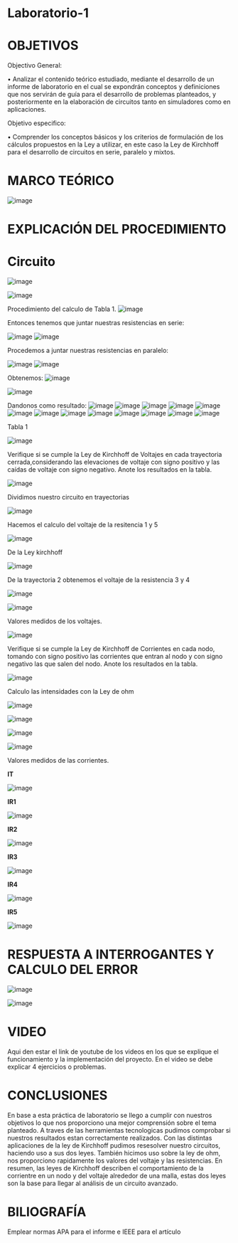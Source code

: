 # Laboratorio-1
# OBJETIVOS
Objectivo General:

•	Analizar el contenido teórico estudiado, mediante el desarrollo de un informe de laboratorio en el cual se expondrán conceptos y definiciones que nos servirán de guía para el desarrollo de problemas planteados, y posteriormente en la elaboración de circuitos tanto en simuladores como en aplicaciones.

Objetivo especifico: 

•	Comprender los conceptos básicos y los criterios de formulación de los cálculos propuestos en la Ley a utilizar, en este caso la Ley de Kirchhoff para el desarrollo de circuitos en serie, paralelo y mixtos.

# MARCO TEÓRICO
![image](https://user-images.githubusercontent.com/84587118/121125350-0aa92a80-c7ec-11eb-9e73-73ceefdf711d.png)


# EXPLICACIÓN DEL PROCEDIMIENTO

# Circuito
![image](https://user-images.githubusercontent.com/84412132/121118229-1cd09c00-c7df-11eb-9c17-0004e4256cd8.png)

![image](https://user-images.githubusercontent.com/84412132/121108130-d07d6000-c7ce-11eb-91e7-2f88df472568.png)


Procedimiento del calculo de Tabla 1.
![image](https://user-images.githubusercontent.com/84412132/121108174-e723b700-c7ce-11eb-9fe8-0906253c82b4.png)

Entonces tenemos que juntar nuestras resistencias en serie:

![image](https://user-images.githubusercontent.com/84412132/121108483-70d38480-c7cf-11eb-8185-a81441c528fa.png)
![image](https://user-images.githubusercontent.com/84412132/121106744-387e7700-c7cc-11eb-9219-b61930f20de8.png)

Procedemos a juntar nuestras resistencias en paralelo:

![image](https://user-images.githubusercontent.com/84412132/121108644-b98b3d80-c7cf-11eb-8803-966f6507c160.png)
![image](https://user-images.githubusercontent.com/84412132/121115242-7e423c00-c7da-11eb-91f9-6895e9be9c10.png)





Obtenemos: 
![image](https://user-images.githubusercontent.com/84412132/121116416-1bea3b00-c7dc-11eb-8300-41d9c1fe904c.png)

![image](https://user-images.githubusercontent.com/84412132/121109104-88f7d380-c7d0-11eb-9f42-e46b337a9244.png)

 Dandonos como resultado: 
 ![image](https://user-images.githubusercontent.com/84412132/121109216-bf355300-c7d0-11eb-9b00-8012838e979f.png)
 ![image](https://user-images.githubusercontent.com/84412132/121116008-7fc03400-c7db-11eb-808d-2564df45c767.png)
![image](https://user-images.githubusercontent.com/84412132/121116039-8babf600-c7db-11eb-930d-1276dbec5a3f.png)
![image](https://user-images.githubusercontent.com/84412132/121116102-a2eae380-c7db-11eb-8c39-2092e0da6dc0.png)
![image](https://user-images.githubusercontent.com/84412132/121116147-b4cc8680-c7db-11eb-881a-a3201e735d33.png)
![image](https://user-images.githubusercontent.com/84412132/121116474-3b816380-c7dc-11eb-99ce-cfa8c3159707.png)
![image](https://user-images.githubusercontent.com/84412132/121116503-4936e900-c7dc-11eb-9e33-147b4154eda4.png)
![image](https://user-images.githubusercontent.com/84412132/121116531-505df700-c7dc-11eb-940d-a400a5e79fb4.png)
![image](https://user-images.githubusercontent.com/84412132/121116554-59e75f00-c7dc-11eb-8f30-48e41fb178ea.png)
![image](https://user-images.githubusercontent.com/84412132/121116574-610e6d00-c7dc-11eb-81c7-68769f98cf0c.png)
![image](https://user-images.githubusercontent.com/84412132/121116596-69ff3e80-c7dc-11eb-9d25-20c00af3ed01.png)
![image](https://user-images.githubusercontent.com/84412132/121116616-708db600-c7dc-11eb-8bbc-a26af8ddad34.png)
![image](https://user-images.githubusercontent.com/84412132/121116643-784d5a80-c7dc-11eb-94d5-65b7a91902b4.png)

Tabla 1

![image](https://user-images.githubusercontent.com/84412132/121200017-03f4d480-c839-11eb-8270-c1c441806784.png)


Verifique si se cumple la Ley de Kirchhoff de Voltajes en cada trayectoria cerrada,considerando las elevaciones de voltaje con signo positivo y las caídas de voltaje con  signo negativo. Anote los resultados en la tabla.

![image](https://user-images.githubusercontent.com/84587118/121126289-8e174b80-c7ed-11eb-91e1-14a663efff3d.png)


Dividimos nuestro circuito en trayectorias

![image](https://user-images.githubusercontent.com/84587118/121126094-3842a380-c7ed-11eb-9bae-7d42dad16c51.png)

Hacemos el calculo del voltaje de la resitencia 1 y 5

![image](https://user-images.githubusercontent.com/84587118/121126179-5f00da00-c7ed-11eb-865c-749bfda1d1ce.png)

De la Ley kirchhoff

![image](https://user-images.githubusercontent.com/84587118/121126561-f49c6980-c7ed-11eb-9467-dbd377492162.png)


De la trayectoria 2 obtenemos el voltaje de la resistencia 3 y 4

![image](https://user-images.githubusercontent.com/84587118/121126398-b606af00-c7ed-11eb-84c4-6949cdd335c3.png)

![image](https://user-images.githubusercontent.com/84587118/121126474-d46caa80-c7ed-11eb-90b6-38bebfb0d565.png)

Valores medidos de los voltajes.

![image](https://user-images.githubusercontent.com/84585835/121141901-13f0c200-c801-11eb-8c76-ba901bc21d99.png)


Verifique si se cumple la Ley de Kirchhoff de Corrientes en cada nodo, tomando
con signo positivo las corrientes que entran al nodo y con signo negativo las que salen
del nodo. Anote los resultados en la tabla.

![image](https://user-images.githubusercontent.com/84585835/121139722-acd20e00-c7fe-11eb-9881-a89f49a97f74.png)

Calculo las intensidades con la Ley de ohm

![image](https://user-images.githubusercontent.com/84585835/121138186-12bd9600-c7fd-11eb-9aea-d3037f012495.png)

![image](https://user-images.githubusercontent.com/84585835/121138455-531d1400-c7fd-11eb-9bff-6d501f7e347e.png)

![image](https://user-images.githubusercontent.com/84585835/121138481-59ab8b80-c7fd-11eb-9741-f5eb2e228054.png)

![image](https://user-images.githubusercontent.com/84585835/121138513-64feb700-c7fd-11eb-8215-e34ee5b095db.png)

Valores medidos de las corrientes.

**IT**

![image](https://user-images.githubusercontent.com/84585835/121143375-9cbc2d80-c802-11eb-81ee-16991a36a640.png)

**IR1**

![image](https://user-images.githubusercontent.com/84585835/121142521-aee99c00-c801-11eb-808b-02ac35a1a7f6.png)

**IR2**

![image](https://user-images.githubusercontent.com/84585835/121142865-08ea6180-c802-11eb-816a-41288bc6df0f.png)

**IR3**

![image](https://user-images.githubusercontent.com/84585835/121143659-e73daa00-c802-11eb-91ca-3de4d2692c3f.png)

**IR4**

![image](https://user-images.githubusercontent.com/84585835/121143828-118f6780-c803-11eb-8880-4817635842b9.png)

**IR5**

![image](https://user-images.githubusercontent.com/84585835/121144000-37b50780-c803-11eb-9c5f-a48ccc7b9aa9.png)

# RESPUESTA A INTERROGANTES Y CALCULO DEL ERROR

![image](https://user-images.githubusercontent.com/84585835/121201242-fe4bbe80-c839-11eb-9870-78bf024c29d8.png)

![image](https://user-images.githubusercontent.com/84585835/121201397-1de2e700-c83a-11eb-92ab-e43a292eccd9.png)


# VIDEO
Aqui den estar el link de youtube de los videos en los que se explique el funcionamiento y la implementación del proyecto. En el video se debe explicar 4 ejercicios o problemas.

# CONCLUSIONES


En base a esta práctica de laboratorio se llego a cumplir con nuestros objetivos lo que nos proporciono una mejor comprensión sobre el tema planteado.
A traves de las herramientas tecnologicas pudimos comprobar si nuestros resultados estan correctamente realizados. Con las distintas aplicaciones de la ley de Kirchhoff pudimos resesolver nuestro circuitos, haciendo uso a sus dos leyes. 
También hicimos uso sobre la ley de ohm, nos proporciono rapidamente los valores del voltaje y las resistencias. En resumen, las leyes de Kirchhoff describen el comportamiento de la corrientre en un nodo y del voltaje alrededor de una malla, estas dos leyes son la base para llegar al análisis de un circuito avanzado.


# BILIOGRAFÍA
Emplear normas APA para el informe e IEEE para el artículo



